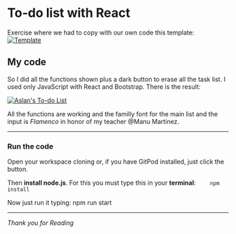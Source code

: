 # To-do list with React
Exercise where we had to copy with our own code this template: 
[![Template](https://raw.githubusercontent.com/breatheco-de/exercise-todo-list/master/preview.gif)](http://https://raw.githubusercontent.com/breatheco-de/exercise-todo-list/master/preview.gif)

## My code
So I did all the functions shown plus a dark button to erase all the task list. 
I used only JavaScript with React and Bootstrap.
There is the result:

[![Aslan's To-do List](https://raw.githubusercontent.com/AslanSN/todo-list/master/src/TodoList.png "Aslan's To-do List")](http://https://raw.githubusercontent.com/AslanSN/todo-list/master/src/TodoList.png "Aslan's To-do List")

All the functions are working and the familly font for the main list and the input is _Flamenco_ in honor of my teacher @Manu Martinez.

------------


### Run the code
Open your workspace cloning or, if you have GitPod installed, just click the button.

Then **install node.js**. For this you must type this in your **terminal**:
`    npm install`

Now just run it typing:
    npm run start

------------

_Thank you for Reading_
